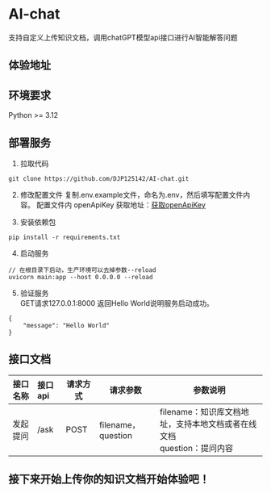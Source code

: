 # AI-chat

支持自定义上传知识文档，调用chatGPT模型api接口进行AI智能解答问题

## 体验地址

## 环境要求
Python >= 3.12

## 部署服务
1. 拉取代码
```
git clone https://github.com/DJP125142/AI-chat.git
```
2. 修改配置文件
复制.env.example文件，命名为.env，然后填写配置文件内容。
配置文件内 openApiKey 获取地址：[获取openApiKey](https://3.5.996444.icu/register?aff=BLIT "获取密钥地址")  
  

3. 安装依赖包
```
pip install -r requirements.txt
```
4. 启动服务
```
// 在根目录下启动，生产环境可以去掉参数--reload 
uvicorn main:app --host 0.0.0.0 --reload 
```
5. 验证服务  
GET请求127.0.0.1:8000 返回Hello World说明服务启动成功。
```
{
    "message": "Hello World"
}
```

## 接口文档
| 接口名称  | 接口api | 请求方式  | 请求参数     | 参数说明                                            |
|-------|:------|-------|-------------------|-------------------------------------------------|
| 发起提问	 | /ask  | 	POST	 | filename，question | filename：知识库文档地址，支持本地文档或者在线文档<br/>question：提问内容 |

## 接下来开始上传你的知识文档开始体验吧！  
